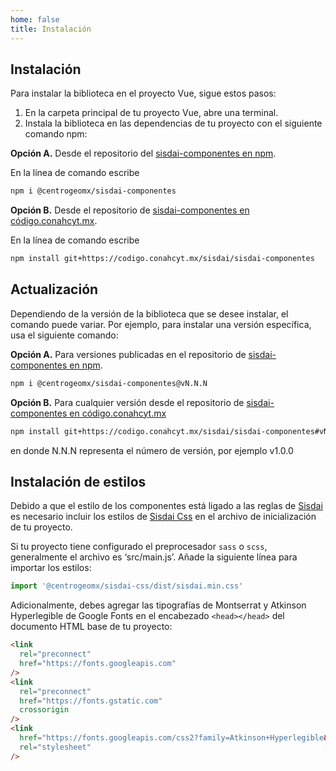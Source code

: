 ```yaml
---
home: false
title: Instalación
---
```


<section id="instalacion">

# Instalación

Para instalar la biblioteca en el proyecto Vue, sigue estos pasos:

1. En la carpeta principal de tu proyecto Vue, abre una terminal.
2. Instala la biblioteca en las dependencias de tu proyecto con el siguiente comando npm:

**Opción A.** Desde el repositorio del [sisdai-componentes en npm](https://www.npmjs.com/package/@centrogeomx/sisdai-componentes).

En la línea de comando escribe

```bash
npm i @centrogeomx/sisdai-componentes
```

**Opción B.** Desde el repositorio de [sisdai-componentes en código.conahcyt.mx](https://codigo.conahcyt.mx/sisdai/sisdai-componentes).

En la línea de comando escribe

```bash
npm install git+https://codigo.conahcyt.mx/sisdai/sisdai-componentes
```

## Actualización

Dependiendo de la versión de la biblioteca que se desee instalar, el comando puede variar. Por ejemplo, para instalar una versión específica, usa el siguiente comando:

**Opción A.** Para versiones publicadas en el repositorio de [sisdai-componentes en npm](https://www.npmjs.com/package/sisdai-componentes).

```bash
npm i @centrogeomx/sisdai-componentes@vN.N.N
```

**Opción B.** Para cualquier versión desde el repositorio de [sisdai-componentes en código.conahcyt.mx](https://codigo.conahcyt.mx/sisdai/sisdai-componentes)

```bash
npm install git+https://codigo.conahcyt.mx/sisdai/sisdai-componentes#vN.N.N
```

en donde N.N.N representa el número de versión, por ejemplo v1.0.0

## Instalación de estilos

Debido a que el estilo de los componentes está ligado a las reglas de [Sisdai](https://sisdai.conahcyt.mx/) es necesario incluir los estilos de [Sisdai Css](https://codigo.conahcyt.mx/sisdai/sisdai-css) en el archivo de inicialización de tu proyecto.

Si tu proyecto tiene configurado el preprocesador `sass` o `scss`, generalmente el archivo es ‘src/main.js’. Añade la siguiente línea para importar los estilos:

```js
import '@centrogeomx/sisdai-css/dist/sisdai.min.css'
```

Adicionalmente, debes agregar las tipografías de Montserrat y Atkinson Hyperlegible de Google Fonts en el encabezado `<head></head>` del documento HTML base de tu proyecto:

```html
<link
  rel="preconnect"
  href="https://fonts.googleapis.com"
/>
<link
  rel="preconnect"
  href="https://fonts.gstatic.com"
  crossorigin
/>
<link
  href="https://fonts.googleapis.com/css2?family=Atkinson+Hyperlegible&family=Montserrat:wght@400;500;600&display=swap"
  rel="stylesheet"
/>
```

</section>
